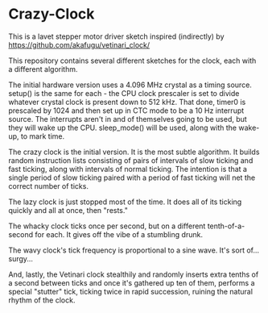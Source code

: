 Crazy-Clock
===========

This is a lavet stepper motor driver sketch inspired (indirectly) by https://github.com/akafugu/vetinari_clock/

This repository contains several different sketches for the clock, each with a different algorithm.

The initial hardware version uses a 4.096 MHz crystal as a timing source. setup() is the same for each - the CPU clock prescaler is set to divide whatever crystal clock is present down to 512 kHz. That done, timer0 is prescaled by 1024 and then set up in CTC mode to be a 10 Hz interrupt source. The interrupts aren't in and of themselves going to be used, but they will wake up the CPU. sleep_mode() will be used, along with the wake-up, to mark time.


The crazy clock is the initial version. It is the most subtle algorithm. It builds random instruction lists consisting of pairs of intervals of slow ticking and fast ticking, along with intervals of normal ticking. The intention is that a single period of slow ticking paired with a period of fast ticking will net the correct number of ticks.


The lazy clock is just stopped most of the time. It does all of its ticking quickly and all at once, then "rests."


The whacky clock ticks once per second, but on a different tenth-of-a-second for each. It gives off the vibe of a stumbling drunk.


The wavy clock's tick frequency is proportional to a sine wave. It's sort of... surgy...


And, lastly, the Vetinari clock stealthily and randomly inserts extra tenths of a second between ticks and once it's gathered up ten of them, performs a special "stutter" tick, ticking twice in rapid succession, ruining the natural rhythm of the clock.
